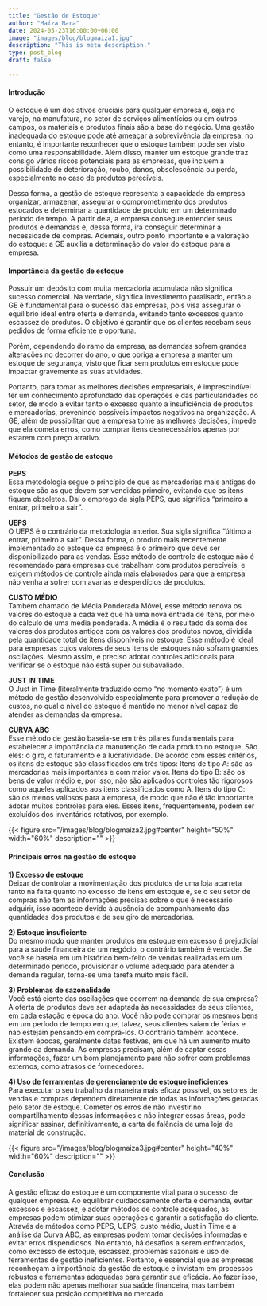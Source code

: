 ```yaml
---
title: "Gestão de Estoque"
author: "Maíza Nara"
date: 2024-05-23T16:00:00+06:00
image: "images/blog/blogmaiza1.jpg"
description: "This is meta description."
type: post_blog
draft: false

---
```

#### Introdução

O estoque é um dos ativos cruciais para qualquer empresa e, seja no varejo, na manufatura, no setor de serviços alimentícios ou em outros campos, os materiais e produtos finais são a base do negócio. Uma gestão inadequada do estoque pode até ameaçar a sobrevivência da empresa, no entanto, é importante reconhecer que o estoque também pode ser visto como uma responsabilidade. Além disso, manter um estoque grande traz consigo vários riscos potenciais para as empresas, que incluem a possibilidade de deterioração, roubo, danos, obsolescência ou perda, especialmente no caso de produtos perecíveis.  
 
Dessa forma, a gestão de estoque representa a capacidade da empresa organizar, armazenar, assegurar o comprometimento dos produtos estocados e determinar a quantidade de produto em um determinado período de tempo. A partir dela, a empresa consegue entender seus produtos e demandas e, dessa forma, irá conseguir determinar a necessidade de compras. Ademais, outro ponto importante é a valoração do estoque: a GE auxilia a determinação do valor do estoque para a empresa.

#### Importância da gestão de estoque   
Possuir um depósito com muita mercadoria acumulada não significa sucesso comercial. Na verdade, significa investimento paralisado, então a GE é fundamental para o sucesso das empresas, pois visa assegurar o equilíbrio ideal entre oferta e demanda, evitando tanto excessos quanto escassez de produtos. O objetivo é garantir que os clientes recebam seus pedidos de forma eficiente e oportuna. 

Porém, dependendo do ramo da empresa, as demandas sofrem grandes alterações no decorrer do ano, o que obriga a empresa a manter um estoque de segurança, visto que ficar sem produtos em estoque pode impactar gravemente as suas atividades. 

Portanto, para tomar as melhores decisões empresariais, é imprescindível ter um conhecimento aprofundado das operações e das particularidades do setor, de modo a evitar tanto o excesso quanto a insuficiência de produtos e mercadorias, prevenindo possíveis impactos negativos na organização. A GE, além de possibilitar que a empresa tome as melhores decisões, impede que ela cometa erros, como comprar itens desnecessários apenas por estarem com preço atrativo.


#### Métodos de gestão de estoque
   
**PEPS**   
Essa metodologia segue o princípio de que as mercadorias mais antigas do estoque são as que devem ser vendidas primeiro, evitando que os itens fiquem obsoletos. Daí o emprego da sigla PEPS, que significa “primeiro a entrar, primeiro a sair”.


**UEPS**   
O UEPS é o contrário da metodologia anterior. Sua sigla significa “último a entrar, primeiro a sair”. Dessa forma, o produto mais recentemente implementado ao estoque da empresa é o primeiro que deve ser disponibilizado para as vendas.
Esse método de controle de estoque não é recomendado para empresas que trabalham com produtos perecíveis, e exigem métodos de controle ainda mais elaborados para que a empresa não venha a sofrer com avarias e desperdícios de produtos.

**CUSTO MÉDIO**   
Também chamado de Média Ponderada Móvel, esse método renova os valores do estoque a cada vez que há uma nova entrada de itens, por meio do cálculo de uma média ponderada.
A média é o resultado da soma dos valores dos produtos antigos com os valores dos produtos novos, dividida pela quantidade total de itens disponíveis no estoque.
Esse método é ideal para empresas cujos valores de seus itens de estoques não sofram grandes oscilações. Mesmo assim, é preciso adotar controles adicionais para verificar se o estoque não está super ou subavaliado.

**JUST IN TIME**   
O Just in Time (literalmente traduzido como “no momento exato”) é um método de gestão desenvolvido especialmente para promover a redução de custos, no qual o nível do estoque é mantido no menor nível capaz de atender as demandas da empresa.

**CURVA ABC**   
Esse método de gestão baseia-se em três pilares fundamentais para estabelecer a importância da manutenção de cada produto no estoque. São eles: o giro, o faturamento e a lucratividade.
De acordo com esses critérios, os itens de estoque são classificados em três tipos:
Itens de tipo A: são as mercadorias mais importantes e com maior valor. 
Itens do tipo B: são os bens de valor médio e, por isso, não são aplicados controles tão rigorosos como aqueles aplicados aos itens classificados como A. 
Itens do tipo C: são os menos valiosos para a empresa, de modo que não é tão importante adotar muitos controles para eles. Esses itens, frequentemente, podem ser excluídos dos inventários rotativos, por exemplo. 





{{< figure src="/images/blog/blogmaiza2.jpg#center" height="50%" width="60%" description="" >}}


#### Principais erros na gestão de estoque 

**1) Excesso de estoque**   
Deixar de controlar a movimentação dos produtos de uma loja acarreta tanto na falta quanto no excesso de itens em estoque e, se o seu setor de compras não tem as informações precisas sobre o que é necessário adquirir, isso acontece devido à ausência de acompanhamento das quantidades dos produtos e de seu giro de mercadorias.


**2) Estoque insuficiente**    
Do mesmo modo que manter produtos em estoque em excesso é prejudicial para a saúde financeira de um negócio, o contrário também é verdade. Se você se baseia em um histórico bem-feito de vendas realizadas em um determinado período, provisionar o volume adequado para atender a demanda regular, torna-se uma tarefa muito mais fácil.

**3) Problemas de sazonalidade**    
Você está ciente das oscilações que ocorrem na demanda de sua empresa? A oferta de produtos deve ser adaptada às necessidades de seus clientes, em cada estação e época do ano.
Você não pode comprar os mesmos bens em um período de tempo em que, talvez, seus clientes saiam de férias e não estejam pensando em comprá-los.
O contrário também acontece. Existem épocas, geralmente datas festivas, em que há um aumento muito grande da demanda.
As empresas precisam, além de captar essas informações, fazer um bom planejamento para não sofrer com problemas externos, como atrasos de fornecedores.


**4) Uso de ferramentas de gerenciamento de estoque ineficientes**   
Para executar o seu trabalho da maneira mais eficaz possível, os setores de vendas e compras dependem diretamente de todas as informações geradas pelo setor de estoque. Cometer os erros de não investir no compartilhamento dessas informações e não integrar essas áreas, pode significar assinar, definitivamente, a carta de falência de uma loja de material de construção.




{{< figure src="/images/blog/blogmaiza3.jpg#center" height="40%" width="60%" description="" >}}


#### Conclusão 

A gestão eficaz do estoque é um componente vital para o sucesso de qualquer empresa. Ao equilibrar cuidadosamente oferta e demanda, evitar excessos e escassez, e adotar métodos de controle adequados, as empresas podem otimizar suas operações e garantir a satisfação do cliente. Através de métodos como PEPS, UEPS, custo médio, Just in Time e a análise da Curva ABC, as empresas podem tomar decisões informadas e evitar erros dispendiosos. No entanto, há desafios a serem enfrentados, como excesso de estoque, escassez, problemas sazonais e uso de ferramentas de gestão ineficientes. Portanto, é essencial que as empresas reconheçam a importância da gestão de estoque e invistam em processos robustos e ferramentas adequadas para garantir sua eficácia. Ao fazer isso, elas podem não apenas melhorar sua saúde financeira, mas também fortalecer sua posição competitiva no mercado.



